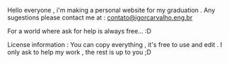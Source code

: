 Hello everyone , i'm making a personal website for my graduation . Any sugestions please contact me at : contato@igorcarvalho.eng.br


For a world where ask for help is always free... :D

License information : You can copy everything , it's free to use and edit . I only ask to help my work , the rest is up to you ;D
